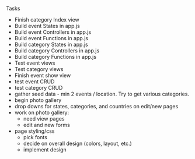 Tasks
  - Finish category Index view
  - Build event States in app.js
  - Build event Controllers in app.js
  - Build event Functions in app.js
  - Build category States in app.js
  - Build category Controllers in app.js
  - Build category Functions in app.js
  - Test event views
  - Test category views
  - Finish event show view
  - test event CRUD
  - test category CRUD
  - gather seed data - min 2 events / location. Try to get various categories.
  - begin photo gallery
  - drop downs for states, categories, and countries on edit/new pages
  - work on photo gallery:
    - need view pages
    - edit and new forms
  - page styling/css
    - pick fonts
    - decide on overall design (colors, layout, etc.)
    - implement design
